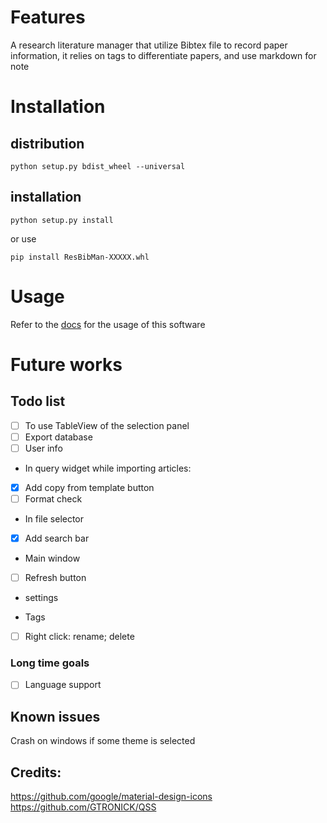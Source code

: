 # Features
A research literature manager that utilize Bibtex file to record paper information, 
it relies on tags to differentiate papers, and use markdown for note

# Installation 
## distribution
`python setup.py bdist_wheel --universal`
## installation
```
python setup.py install
```
or use 
```
pip install ResBibMan-XXXXX.whl
```

# Usage
Refer to the [docs](./resbibman/docs/info.html) for the usage of this software

# Future works
## Todo list
 - [ ] To use TableView of the selection panel
 - [ ] Export database
 - [ ] User info

* In query widget while importing articles:  
 - [x] Add copy from template button   
 - [ ] Format check

* In file selector
 - [x] Add search bar

* Main window
 - [ ] Refresh button

* settings

* Tags  
 - [ ] Right click: rename; delete

 ### Long time goals
 - [ ] Language support

## Known issues
Crash on windows if some theme is selected

## Credits:
https://github.com/google/material-design-icons   
https://github.com/GTRONICK/QSS
